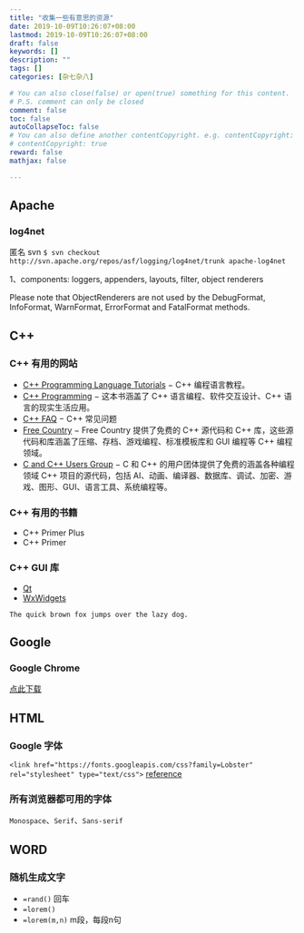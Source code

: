 ```yaml
---
title: "收集一些有意思的资源"
date: 2019-10-09T10:26:07+08:00
lastmod: 2019-10-09T10:26:07+08:00
draft: false
keywords: []
description: ""
tags: []
categories: [杂七杂八]

# You can also close(false) or open(true) something for this content.
# P.S. comment can only be closed
comment: false
toc: false
autoCollapseToc: false
# You can also define another contentCopyright. e.g. contentCopyright: "This is another copyright."
# contentCopyright: true
reward: false
mathjax: false

---
```


## Apache

### log4net 
匿名 svn `$ svn checkout http://svn.apache.org/repos/asf/logging/log4net/trunk apache-log4net`

1、components: loggers, appenders, layouts, filter, object renderers

Please note that ObjectRenderers are not used by the DebugFormat, InfoFormat, WarnFormat, ErrorFormat and FatalFormat methods.

## C++

### C++ 有用的网站

* [C++ Programming Language Tutorials](http://www.cs.wustl.edu/~schmidt/C++/) − C++ 编程语言教程。
* [C++ Programming](http://en.wikibooks.org/wiki/C++_Programming) − 这本书涵盖了 C++ 语言编程、软件交互设计、C++ 语言的现实生活应用。
* [C++ FAQ](http://www.parashift.com/c++-faq-lite/index.html#table-of-contents) − C++ 常见问题
* [Free Country](http://www.thefreecountry.com/sourcecode/cpp.shtml) − Free Country 提供了免费的 C++ 源代码和 C++ 库，这些源代码和库涵盖了压缩、存档、游戏编程、标准模板库和 GUI 编程等 C++ 编程领域。
* [C and C++ Users Group](http://www.hal9k.com/cug/) − C 和 C++ 的用户团体提供了免费的涵盖各种编程领域 C++ 项目的源代码，包括 AI、动画、编译器、数据库、调试、加密、游戏、图形、GUI、语言工具、系统编程等。

### C++ 有用的书籍

* C++ Primer Plus
* C++ Primer

### C++ GUI 库

* [Qt](http://www.qt.io/)
* [WxWidgets](http://www.wxwidgets.org/)

`The quick brown fox jumps over the lazy dog.`

## Google

### Google Chrome

[点此下载](https://dl.google.com/tag/s/appguid%3D%7B8A69D345-D564-463C-AFF1-A69D9E530F96%7D%26iid%3D%7B8AAABD56-04E1-8CF6-13F5-022D3F4DB175%7D%26lang%3Dzh-CN%26browser%3D4%26usagestats%3D0%26appname%3DGoogle%2520Chrome%26needsadmin%3Dprefers%26ap%3Dx64-stable-statsdef_1%26installdataindex%3Ddefaultbrowser/update2/installers/ChromeStandaloneSetup64.exe)

## HTML

### Google 字体
`<link href="https://fonts.googleapis.com/css?family=Lobster" rel="stylesheet" type="text/css">`
[reference](https://github.com/freecodecampchina/freecodecamp.cn/wiki/common-question)

### 所有浏览器都可用的字体
`Monospace`、`Serif`、`Sans-serif`

## WORD

### 随机生成文字
* `=rand()` 回车
* `=lorem()`
* `=lorem(m,n)` m段，每段n句
